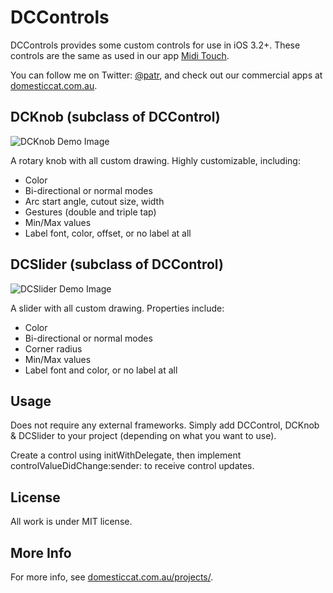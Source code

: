 DCControls
==========

DCControls provides some custom controls for use in iOS 3.2+.  These controls are the same as used in our app [Midi Touch](http://domesticcat.com.au/apps).

You can follow me on Twitter: [@patr](http://twitter.com/patr), and check out our commercial apps at [domesticcat.com.au](http://domesticcat.com.au/apps).

DCKnob (subclass of DCControl)
------------------------------

![DCKnob Demo Image](http://domesticcat.com.au/projects/dcknob/dcknob-small.png)

A rotary knob with all custom drawing.  Highly customizable, including:

*   Color
*   Bi-directional or normal modes
*   Arc start angle, cutout size, width
*   Gestures (double and triple tap)
*   Min/Max values
*   Label font, color, offset, or no label at all

DCSlider (subclass of DCControl)
--------------------------------

![DCSlider Demo Image](http://domesticcat.com.au/projects/dcslider/dcslider-small.png)

A slider with all custom drawing.  Properties include:

*   Color
*   Bi-directional or normal modes
*   Corner radius
*   Min/Max values
*   Label font and color, or no label at all

Usage
-----

Does not require any external frameworks.  Simply add DCControl, DCKnob & DCSlider to your project (depending on what you want to use).

Create a control using initWithDelegate, then implement controlValueDidChange:sender: to receive control updates.

License
-------

All work is under MIT license.

More Info
---------

For more info, see [domesticcat.com.au/projects/](http://domesticcat.com.au/projects/).